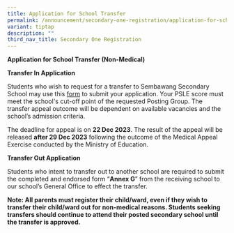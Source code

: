 ```yaml
---
title: Application for School Transfer
permalink: /announcement/secondary-one-registration/application-for-school-transfer/
variant: tiptap
description: ""
third_nav_title: Secondary One Registration
---
```

<p><strong>Application for School Transfer (Non-Medical)</strong></p><p><strong>Transfer In Application</strong></p><p>Students who wish to request for a transfer to Sembawang Secondary School may use this <a href="https://go.gov.sg/s1appeal2024" rel="noopener noreferrer nofollow" target="_blank">form</a> to submit your application. Your PSLE score must meet the school's cut-off point of the requested Posting Group. The transfer appeal outcome will be dependent on available vacancies and the school’s admission criteria.</p><p>The deadline for appeal is on <strong>22 Dec 2023</strong>. The result of the appeal will be released <strong>after 29 Dec 2023</strong> following the outcome of the Medical Appeal Exercise conducted by the Ministry of Education.</p><p><strong>Transfer Out Application</strong></p><p>Students who intent to transfer out to another school are required to submit the completed and endorsed form “<strong>Annex G</strong>” from the receiving school to our school’s General Office to effect the transfer. </p><p><strong>Note: All parents must register their child/ward, even if they wish to transfer their child/ward out for non-medical reasons. Students seeking transfers should continue to attend their posted secondary school until the transfer is approved. </strong></p>
